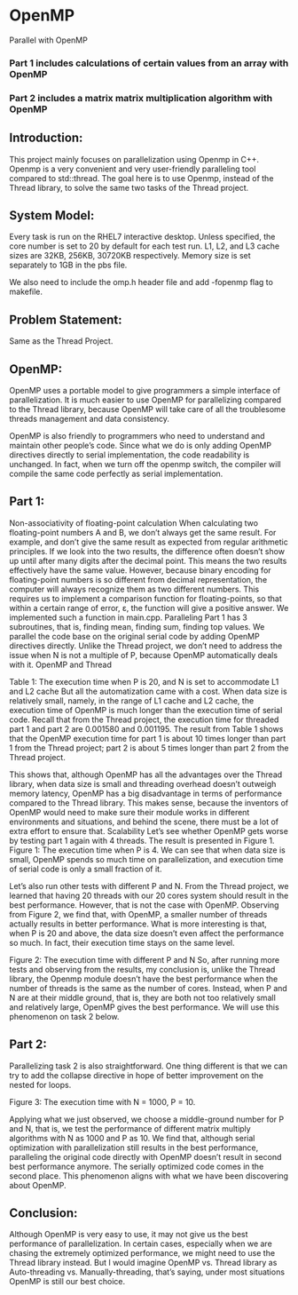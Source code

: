 # OpenMP
Parallel with OpenMP

### Part 1 includes calculations of certain values from an array with OpenMP
### Part 2 includes a matrix matrix multiplication algorithm with OpenMP

## Introduction:
This project mainly focuses on parallelization using Openmp in C++. Openmp is a very convenient and very user-friendly paralleling tool compared to std::thread. The goal here is to use Openmp, instead of the Thread library, to solve the same two tasks of the Thread project.

## System Model:
Every task is run on the RHEL7 interactive desktop. Unless specified, the core number is set to 20 by default for each test run. L1, L2, and L3 cache sizes are 32KB, 256KB, 30720KB respectively. Memory size is set separately to 1GB in the pbs file. 

We also need to include the omp.h header file and add -fopenmp flag to makefile.

## Problem Statement:
Same as the Thread Project.

## OpenMP:
OpenMP uses a portable model to give programmers a simple interface of parallelization. It is much easier to use OpenMP for parallelizing compared to the Thread library, because OpenMP will take care of all the troublesome threads management and data consistency.

OpenMP is also friendly to programmers who need to understand and maintain other people’s code. Since what we do is only adding OpenMP directives directly to serial implementation, the code readability is unchanged. In fact, when we turn off the openmp switch, the compiler will compile the same code perfectly as serial implementation. 

## Part 1:
Non-associativity of floating-point calculation
When calculating two floating-point numbers A and B, we don’t always get the same result. For example,  and  don’t give the same result as expected from regular arithmetic principles. If we look into the two results, the difference often doesn’t show up until after many digits after the decimal point. This means the two results effectively have the same value. However, because binary encoding for floating-point numbers is so different from decimal representation, the computer will always recognize them as two different numbers. This requires us to implement a comparison function for floating-points, so that within a certain range of error, ε, the function will give a positive answer. We implemented such a function in main.cpp.
Paralleling 
Part 1 has 3 subroutines, that is,  finding mean, finding sum, finding top values. We parallel the code base on the original serial code by adding OpenMP directives directly. Unlike the Thread project, we don’t need to address the issue when N is not a multiple of P, because OpenMP automatically deals with it. 
OpenMP and Thread






Table 1: The execution time when P is 20, and N is set to accommodate L1 and L2 cache
But all the automatization came with a cost. When data size is relatively small, namely, in the range of L1 cache and L2 cache, the execution time of OpenMP is much longer than the execution time of serial code. Recall that from the Thread project, the execution time for threaded part 1 and part 2 are 0.001580 and 0.001195. The result from Table 1 shows that the OpenMP execution time for part 1 is about 10 times longer than part 1 from the Thread project; part 2 is about 5 times longer than part 2 from the Thread project.

This shows that, although OpenMP has all the advantages over the Thread library, when data size is small and threading overhead doesn’t outweigh memory latency, OpenMP has a big disadvantage in terms of performance compared to the Thread library. This makes sense, because the inventors of OpenMP would need to make sure their module works in different environments and situations, and behind the scene, there must be a lot of extra effort to ensure that. 
Scalability 
Let’s see whether OpenMP gets worse by testing part 1 again with 4 threads. The result is presented in Figure 1.
Figure 1: The execution time when P is 4. 
We can see that when data size is small, OpenMP spends so much time on parallelization, and execution time of serial code is only a small fraction of it.

Let’s also run other tests with different P and N. From the Thread project, we learned that having 20 threads with our 20 cores system should result in the best performance. However, that is not the case with OpenMP. Observing from Figure 2, we find that, with OpenMP, a smaller number of threads actually results in better performance. What is more interesting is that, when P is 20 and above, the data size doesn’t even affect the performance so much. In fact, their execution time stays on the same level. 

Figure 2: The execution time with different P and N
So, after running more tests and observing from the results, my conclusion is, unlike the Thread library, the Openmp module doesn’t have the best performance when the number of threads is the same as the number of cores. Instead, when P and N are at their middle ground, that is, they are both not too relatively small and relatively large, OpenMP gives the best performance. We will use this phenomenon on task 2 below.  

## Part 2:
Parallelizing task 2 is also straightforward. One thing different is that we can try to add the collapse directive in hope of better improvement on the nested for loops.

Figure 3: The execution time with N = 1000, P = 10. 

Applying what we just observed, we choose a middle-ground number for P and N, that is, we test the performance of different matrix multiply algorithms with N as 1000 and P as 10. We find that, although serial optimization with parallelization still results in the best performance, paralleling the original code directly with OpenMP doesn’t result in second best performance anymore. The serially optimized code comes in the second place. This phenomenon aligns with what we have been discovering about OpenMP.

## Conclusion:
Although OpenMP is very easy to use, it may not give us the best performance of parallelization. In certain cases, especially when we are chasing the extremely optimized performance, we might need to use the Thread library instead. But I would imagine OpenMP vs. Thread library as Auto-threading vs. Manually-threading, that’s saying, under most situations OpenMP is still our best choice. 
